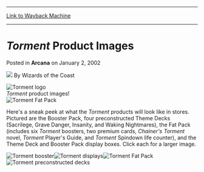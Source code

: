 
---
[Link to Wayback Machine](https://web.archive.org/web/20211201140516/https://magic.wizards.com/en/articles/archive/arcana/torment-product-images-2002-01-02)

[_metadata_:author]:- "Wizards of the Coast"
[_metadata_:description]:- "Torment product images!Here's a sneak peek at what the Torment products will look like in stores. Pictured are the Booster Pack, four preconstructed Theme Decks (Sacrilege, Grave Danger, Insanity, and Waking Nightmares), the Fat Pack (includes six Torment boosters, two premium cards, Chainer's Torment novel, Torment Player's Guide, and Torment Spindown life counter), and the"
[_metadata_:generator]:- "Drupal 7 (http://drupal.org)"
[_metadata_:node]:- "702616"
[_metadata_:publish_date]:- "2002-01-02"
[_metadata_:source]:- "div-main-content"
[_metadata_:title]:- "Torment Product Images"
[_metadata_:wayback_capture_timestamp]:- "2021-12-01 14:05:16"
[_metadata_:wayback_raw_url]:- "https://web.archive.org/web/20211201140516id_/https://magic.wizards.com/en/articles/archive/arcana/torment-product-images-2002-01-02"
[_metadata_:wayback_url]:- "https://magic.wizards.com/en/articles/archive/arcana/torment-product-images-2002-01-02"
---


*Torment* Product Images
========================



 Posted in **Arcana**
 on January 2, 2002 






![](https://media.magic.wizards.com/styles/auth_small/public/images/person/wizards_author.jpg)
By Wizards of the Coast











![Torment logo](https://media.magic.wizards.com/image_legacy_migration/magic/images/mtgcom/arcana/TormentLogo.jpg)  
*Torment* product images!  
![Torment Fat Pack](https://media.magic.wizards.com/image_legacy_migration/magic/images/mtgcom/arcana/TormentFatPack_sm.jpg)

Here's a sneak peek at what the *Torment* products will look like in stores. Pictured are the Booster Pack, four preconstructed Theme Decks (Sacrilege, Grave Danger, Insanity, and Waking Nightmares), the Fat Pack (includes six *Torment* boosters, two premium cards, *Chainer's Torment* novel, *Torment* Player's Guide, and *Torment* Spindown life counter), and the Theme Deck and Booster Pack display boxes. Click each for a larger image.


![Torment booster](https://media.magic.wizards.com/image_legacy_migration/magic/images/mtgcom/arcana/TormentBooster_sm.jpg)![Torment displays](https://media.magic.wizards.com/image_legacy_migration/magic/images/mtgcom/arcana/TormentDisplays_sm.jpg)![Torment Fat Pack](https://media.magic.wizards.com/image_legacy_migration/magic/images/mtgcom/arcana/TormentFatPack_sm.jpg)  
![Torment preconstructed decks](https://media.magic.wizards.com/image_legacy_migration/magic/images/mtgcom/arcana/TormentPrecons_sm.jpg)







